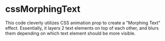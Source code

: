 # cssMorphingText
This code cleverly utilizes CSS animation prop to create a "Morphing Text" effect. Essentially, it layers 2 text elements on top of each other, and blurs them depending on which text element should be more visible.
